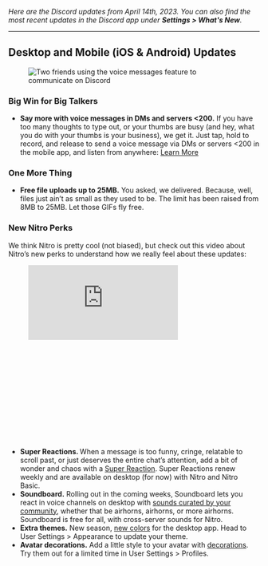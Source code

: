 <div class="column-4 w-col w-col-8 w-col-stack">
    <div id="heading-1" class="rich-wrapper">
        <div class="blog-post-content w-richtext">
            <p><em>Here are the Discord updates from April 14th, 2023. You can also find the most recent updates in the Discord app under </em><strong><em>Settings &gt; What's New</em></strong><em>.</em></p>
            <div class="w-embed">
                <hr class="hr-style">
            </div>
            <h2>Desktop and Mobile (iOS &amp; Android) Updates</h2>
            <figure class="w-richtext-figure-type-image w-richtext-align-fullwidth" style="max-width:2560px">
                <div><img src="https://assets-global.website-files.com/5f9072399b2640f14d6a2bf4/6441bb5d3394b50a6058a6c3_VoiceMessages_Changelog_1280x720_1%402x.png" loading="lazy" alt="Two friends using the voice messages feature to communicate on Discord"></div>
            </figure>
            <h3><strong>Big Win for Big Talkers</strong></h3>
            <ul role="list">
                <li>‍<strong>Say more with voice messages in DMs and servers &lt;200.</strong> If you have too many thoughts to type out, or your thumbs are busy (and hey, what you do with your thumbs is your business), we get it. Just tap, hold to record, and release to send a voice message via DMs or servers &lt;200 in the mobile app, and listen from anywhere: <a href="https://support.discord.com/hc/articles/1309109672552">Learn More</a></li>
            </ul>
            <h3><strong>One More Thing</strong><br></h3>
            <ul role="list">
                <li>‍<strong>Free file uploads up to 25MB.</strong> You asked, we delivered. Because, well, files just ain’t as small as they used to be. The limit has been raised from 8MB to 25MB. Let those GIFs fly free.</li>
            </ul>
            <h3><strong>New Nitro Perks</strong></h3>
            <p>We think Nitro is pretty cool (not biased), but check out this video about Nitro’s new perks to understand how we really feel about these updates:</p>
            <figure class="w-richtext-figure-type-video w-richtext-align-center" style="padding-bottom:33.723653395784545%">
                <div><iframe allowfullscreen="true" frameborder="0" scrolling="no" src="https://www.youtube.com/embed/G1teGChUJQM" title="Announcing 4 new Nitro Perks"></iframe></div>
            </figure>
            <p>‍<strong>‍</strong></p>
            <ul role="list">
                <li>‍<strong>Super Reactions. </strong>When a message is too funny, cringe, relatable to scroll past, or just deserves the entire chat’s attention, add a bit of wonder and chaos with a <a href="https://support.discord.com/hc/en-us/articles/12102061808663-Reactions-and-Super-Reactions-FAQ">Super Reaction</a>. Super Reactions renew weekly and are available on desktop (for now) with Nitro and Nitro Basic.&nbsp;<strong>‍</strong></li>
                <li><strong>Soundboard.</strong> Rolling out in the coming weeks, Soundboard lets you react in voice channels on desktop with <a href="https://support.discord.com/hc/en-us/articles/12612888127767-Soundboard-FAQ">sounds curated by your community</a>, whether that be airhorns, airhorns, or more airhorns. Soundboard is free for all, with cross-server sounds for Nitro.<strong>‍</strong></li>
                <li><strong>Extra themes.</strong> New season, <a href="https://support.discord.com/hc/en-us/articles/207260127">new colors</a> for the desktop app. Head to User Settings &gt; Appearance to update your theme.&nbsp;<strong>‍</strong></li>
                <li><strong>Avatar decorations.</strong> Add a little style to your avatar with <a href="https://support.discord.com/hc/en-us/articles/13410113109911">decorations</a>. Try them out for a limited time in User Settings &gt; Profiles.</li>
            </ul>
        </div>
    </div>
    <div class="btn-wrapper w-condition-invisible"><a href="#" class="btn-blog w-dyn-bind-empty w-button"></a></div>
    <div id="heading-2" class="rich-wrapper">
        <div class="blog-post-content w-dyn-bind-empty w-richtext"></div>
    </div>
    <div id="heading-3" class="rich-wrapper">
        <div class="blog-post-content w-dyn-bind-empty w-richtext"></div>
    </div>
    <div id="heading-4" class="rich-wrapper">
        <div class="blog-post-content w-dyn-bind-empty w-richtext"></div>
    </div>
    <div id="heading-5" class="rich-wrapper">
        <div class="blog-post-content w-dyn-bind-empty w-richtext"></div>
    </div>
    <div id="heading-6" class="rich-wrapper">
        <div class="blog-post-content w-dyn-bind-empty w-richtext"></div>
    </div>
    <div id="heading-7" class="rich-wrapper">
        <div class="blog-post-content w-dyn-bind-empty w-richtext"></div>
    </div>
    <div id="heading-8" class="rich-wrapper">
        <div class="blog-post-content w-dyn-bind-empty w-richtext"></div>
    </div>
    <div id="heading-9" class="rich-wrapper">
        <div class="blog-post-content w-dyn-bind-empty w-richtext"></div>
    </div>
    <div id="heading-10" class="rich-wrapper">
        <div class="blog-post-content w-dyn-bind-empty w-richtext"></div>
    </div>
</div>